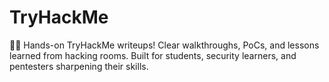 # TryHackMe
🕵️‍♂️ Hands-on TryHackMe writeups! Clear walkthroughs, PoCs, and lessons learned from hacking rooms. Built for students, security learners, and pentesters sharpening their skills.
